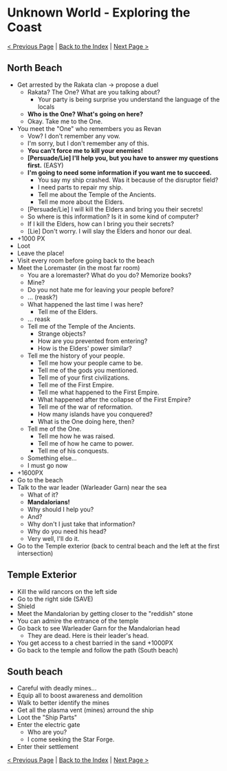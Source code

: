 # Unknown World - Exploring the Coast

[< Previous Page](090_UnknownWorld.md)
| [Back to the Index](./000_Index.md)
| [Next Page >](./092_UnknownWorld.md)


## North Beach

- Get arrested by the Rakata clan -> propose a duel
    - Rakata? The One? What are you talking about?
        - Your party is being surprise you understand the language of the locals
    - **Who is the One? What's going on here?**
    - Okay. Take me to the One.
- You meet the "One" who remembers you as Revan
    - Vow? I don't remember any vow.
    - I'm sorry, but I don't remember any of this.
    - **You can't force me to kill your enemies!**
    - **[Persuade/Lie] I'll help you, but you have to answer my questions first.** (EASY)
    - **I'm going to need some information if you want me to succeed.**
        - You say my ship crashed. Was it because of the disruptor field?
        - I need parts to repair my ship.
        - Tell me about the Temple of the Ancients.
        - Tell me more about the Elders.
    - [Persuade/Lie] I will kill the Elders and bring you their secrets!
    - So where is this information? Is it in some kind of computer?
    - If I kill the Elders, how can I bring you their secrets?
    - [Lie] Don't worry. I will slay the Elders and honor our deal.
- +1000 PX
- Loot
- Leave the place!
- Visit every room before going back to the beach
- Meet the Loremaster (in the most far room)
    - You are a loremaster? What do you do? Memorize books?
    - Mine?
    - Do you not hate me for leaving your people before?
    - ... (reask?)
    - What happened the last time I was here? 
        - Tell me of the Elders.
    - ... reask
    - Tell me of the Temple of the Ancients.
        - Strange objects?
        - How are you prevented from entering?
        - How is the Elders' power similar?
    - Tell me the history of your people.
        - Tell me how your people came to be.
        - Tell me of the gods you mentioned.
        - Tell me of your first civilizations.
        - Tell me of the First Empire.
        - Tell me what happened to the First Empire.
        - What happened after the collapse of the First Empire?
        - Tell me of the war of reformation.
        - How many islands have you conquered?
        - What is the One doing here, then?
    - Tell me of the One.
        - Tell me how he was raised.
        - Tell me of how he came to power.
        - Tell me of his conquests.
    - Something else...
    - I must go now
- +1600PX
- Go to the beach
- Talk to the war leader (Warleader Garn) near the sea
    - What of it?
    - **Mandalorians!**
    - Why should I help you?
    - And?
    - Why don't I just take that information?
    - Why do you need his head?
    - Very well, I'll do it.
- Go to the Temple exterior (back to central beach and the left at the first intersection)

## Temple Exterior

- Kill the wild rancors on the left side
- Go to the right side (SAVE)
- Shield
- Meet the Mandalorian by getting closer to the "reddish" stone
- You can admire the entrance of the temple
- Go back to see Warleader Garn for the Mandalorian head
    - They are dead. Here is their leader's head.
- You get access to a chest barried in the sand +1000PX
- Go back to the temple and follow the path (South beach)


## South beach

- Careful with deadly mines...
- Equip all to boost awareness and demolition
- Walk to better identify the mines
- Get all the plasma vent (mines) arround the ship
- Loot the "Ship Parts"
- Enter the electric gate
    - Who are you?
    - I come seeking the Star Forge.
- Enter their settlement

[< Previous Page](090_UnknownWorld.md)
| [Back to the Index](./000_Index.md)
| [Next Page >](./092_UnknownWorld.md)

